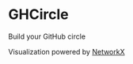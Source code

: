 # GHCircle

Build your GitHub circle

Visualization powered by [NetworkX](https://networkx.github.io/documentation/stable/index.html)